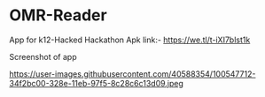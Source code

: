 # OMR-Reader
App for k12-Hacked Hackathon 
Apk link:- https://we.tl/t-iXI7blst1k


Screenshot of app

https://user-images.githubusercontent.com/40588354/100547712-34f2bc00-328e-11eb-97f5-8c28c6c13d09.jpeg
